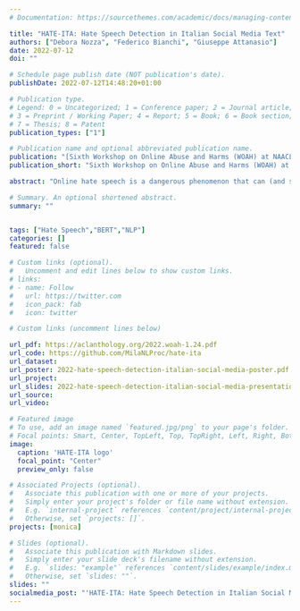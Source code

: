 ```yaml
---
# Documentation: https://sourcethemes.com/academic/docs/managing-content/

title: "HATE-ITA: Hate Speech Detection in Italian Social Media Text"
authors: ["Debora Nozza", "Federico Bianchi", "Giuseppe Attanasio"]
date: 2022-07-12
doi: ""

# Schedule page publish date (NOT publication's date).
publishDate: 2022-07-12T14:48:20+01:00

# Publication type.
# Legend: 0 = Uncategorized; 1 = Conference paper; 2 = Journal article;
# 3 = Preprint / Working Paper; 4 = Report; 5 = Book; 6 = Book section;
# 7 = Thesis; 8 = Patent
publication_types: ["1"]

# Publication name and optional abbreviated publication name.
publication: "[Sixth Workshop on Online Abuse and Harms (WOAH) at NAACL 2022](https://www.workshopononlineabuse.com/)"
publication_short: "Sixth Workshop on Online Abuse and Harms (WOAH) at NAACL 2022"

abstract: "Online hate speech is a dangerous phenomenon that can (and should) be promptly counteracted properly. While Natural Language Processing supplies appropriate algorithms for trying to reach this objective, all research efforts are directed toward the English language. This strongly limits the classification power on non-English languages. In this paper, we test several learning frameworks for identifying hate speech in Italian text. We release HATE-ITA, a multi-language model trained on a large set of English data and available Italian datasets. HATE-ITA performs better than mono-lingual models and seems to adapt well also on language-specific slurs. We hope our findings will encourage the research in other mid-to-low resource communities and provide a valuable benchmarking tool for the Italian community."

# Summary. An optional shortened abstract.
summary: ""


tags: ["Hate Speech","BERT","NLP"]
categories: []
featured: false

# Custom links (optional).
#   Uncomment and edit lines below to show custom links.
# links:
# - name: Follow
#   url: https://twitter.com
#   icon_pack: fab
#   icon: twitter

# Custom links (uncomment lines below)

url_pdf: https://aclanthology.org/2022.woah-1.24.pdf
url_code: https://github.com/MilaNLProc/hate-ita
url_dataset:
url_poster: 2022-hate-speech-detection-italian-social-media-poster.pdf
url_project:
url_slides: 2022-hate-speech-detection-italian-social-media-presentation.pdf
url_source:
url_video:

# Featured image
# To use, add an image named `featured.jpg/png` to your page's folder.
# Focal points: Smart, Center, TopLeft, Top, TopRight, Left, Right, BottomLeft, Bottom, BottomRight.
image:
  caption: 'HATE-ITA logo'
  focal_point: "Center"
  preview_only: false

# Associated Projects (optional).
#   Associate this publication with one or more of your projects.
#   Simply enter your project's folder or file name without extension.
#   E.g. `internal-project` references `content/project/internal-project/index.md`.
#   Otherwise, set `projects: []`.
projects: [monica]

# Slides (optional).
#   Associate this publication with Markdown slides.
#   Simply enter your slide deck's filename without extension.
#   E.g. `slides: "example"` references `content/slides/example/index.md`.
#   Otherwise, set `slides: ""`.
slides: ""
socialmedia_post: "'HATE-ITA: Hate Speech Detection in Italian Social Media Text' by {@debora} et al. Outperforms in identifying Italian hate speech. 2022."
---
```

